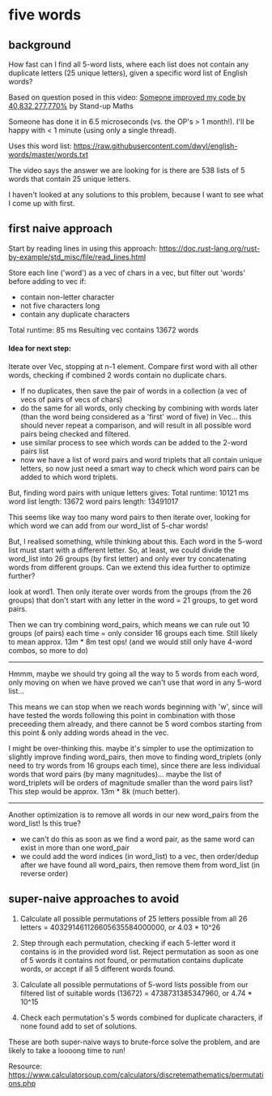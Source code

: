 # five words

## background

How fast can I find all 5-word lists, where each list does not contain any duplicate letters (25 unique letters), given a specific word list of English words?

Based on question posed in this video: [Someone improved my code by 40,832,277,770%](https://www.youtube.com/watch?v=c33AZBnRHks) by Stand-up Maths

Someone has done it in 6.5 microseconds (vs. the OP's > 1 month!). I'll be happy with < 1 minute (using only a single thread).

Uses this word list: https://raw.githubusercontent.com/dwyl/english-words/master/words.txt

The video says the answer we are looking for is there are 538 lists of 5 words that contain 25 unique letters.

I haven't looked at any solutions to this problem, because I want to see what I come up with first.

## first naive approach

Start by reading lines in using this approach: https://doc.rust-lang.org/rust-by-example/std_misc/file/read_lines.html

Store each line ('word') as a vec of chars in a vec, but filter out 'words' before adding to vec if:
- contain non-letter character
- not five characters long
- contain any duplicate characters

Total runtime: 85 ms
Resulting vec contains 13672 words

#### Idea for next step:

Iterate over Vec, stopping at n-1 element.
Compare first word with all other words, checking if combined 2 words contain no duplicate chars.
- If no duplicates, then save the pair of words in a collection (a vec of vecs of pairs of vecs of chars)
- do the same for all words, only checking by combining with words later (than the word being considered as a 'first' word of five) in Vec... this should never repeat a comparison, and will result in all possible word pairs being checked and filtered.
- use similar process to see which words can be added to the 2-word pairs list
- now we have a list of word pairs and word triplets that all contain unique letters, so now just need a smart way to check which word pairs can be added to which word triplets.

But, finding word pairs with unique letters gives:
Total runtime: 10121 ms
word list length: 13672
word pairs length: 13491017

This seems like way too many word pairs to then iterate over, looking for which word we can add from our word_list of 5-char words!

But, I realised something, while thinking about this. Each word in the 5-word list must start with a different letter.
So, at least, we could divide the word_list into 26 groups (by first letter) and only ever try concatenating words from different groups.
Can we extend this idea further to optimize further?

look at word1. Then only iterate over words from the groups (from the 26 groups) that don't start with any letter in the word = 21 groups, to get word pairs.

Then we can try combining word_pairs, which means we can rule out 10 groups (of pairs) each time = only consider 16 groups each time. Still likely to mean approx. 13m * 8m test ops! (and we would still only have 4-word combos, so more to do)

-----------------------------------------

Hmmm, maybe we should try going all the way to 5 words from each word, only moving on when we have proved we can't use that word in any 5-word list...

This means we can stop when we reach words beginning with 'w', since will have tested the words following this point in combination with those preceeding them already, and there cannot be 5 word combos starting from this point & only adding words ahead in the vec.

I might be over-thinking this. maybe it's simpler to use the optimization to slightly improve finding word_pairs, then move to finding word_triplets (only need to try words from 16 groups each time), since there are less individual words that word pairs (by many magnitudes)... maybe the list of word_triplets will be orders of magnitude smaller than the word pairs list? This step would be approx. 13m * 8k (much better).

-----------------------------------------

Another optimization is to remove all words in our new word_pairs from the word_list! Is this true?
- we can't do this as soon as we find a word pair, as the same word can exist in more than one word_pair
- we could add the word indices (in word_list) to a vec, then order/dedup after we have found all word_pairs, then remove them from word_list (in reverse order)


## super-naive approaches to avoid
1. Calculate all possible permutations of 25 letters possible from all 26 letters = 403291461126605635584000000, or 4.03 * 10^26
2. Step through each permutation, checking if each 5-letter word it contains is in the provided word list. Reject permutation as soon as one of 5 words it contains not found, or permutation contains duplicate words, or accept if all 5 different words found.

1. Calculate all possible permutations of 5-word lists possible from our filtered list of suitable words (13672) = 4738731385347960, or 4.74 * 10^15
2. Check each permutation's 5 words combined for duplicate characters, if none found add to set of solutions.

These are both super-naive ways to brute-force solve the problem, and are likely to take a loooong time to run!

Resource: https://www.calculatorsoup.com/calculators/discretemathematics/permutations.php